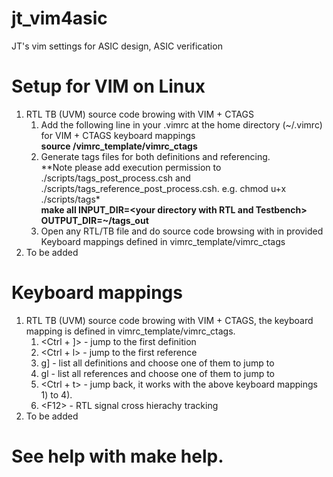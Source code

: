 # jt_vim4asic
JT's vim settings for ASIC design, ASIC verification
# Setup for VIM on Linux
1. RTL TB (UVM) source code browing with VIM + CTAGS
   1) Add the following line in your .vimrc at the home directory (~/.vimrc) for VIM + CTAGS keyboard mappings  
      **source <your directory of jt_vim4asic>/vimrc_template/vimrc_ctags**
   2) Generate tags files for both definitions and referencing.  
      **Note please add execution permission to ./scripts/tags_post_process.csh and ./scripts/tags_reference_post_process.csh. e.g. chmod u+x ./scripts/tags\*  
      **make all INPUT_DIR=\<your directory with RTL and Testbench\> OUTPUT_DIR=~/tags_out**
   4) Open any RTL/TB file and do source code browsing with in provided Keyboard mappings defined in vimrc_template/vimrc_ctags
2. To be added
# Keyboard mappings
1. RTL TB (UVM) source code browing with VIM + CTAGS, the keyboard mapping is defined in vimrc_template/vimrc_ctags.
   1)  <Ctrl + ]> - jump to the first definition
   2)  <Ctrl + l> - jump to the first reference
   3)  g]         - list all definitions and choose one of them to jump to
   4)  gl         - list all references and choose one of them to jump to
   5)  <Ctrl + t> - jump back, it works with the above keyboard mappings 1) to 4).
   6)  \<F12\>    - RTL signal cross hierachy tracking
2. To be added
# See help with make help.
